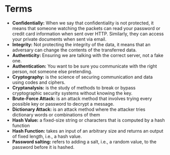 # Terms

- **Confidentially:** When we say that confidentiality is not protected, it means that someone watching the packets can read your password or credit card information when sent over HTTP. Similarly, they can access your private documents when sent via email.
- **Integrity:** Not protecting the integrity of the data, it means that an adversary can change the contents of the transferred data.
- **Authenticity:** Ensuring we are talking with the correct server, not a fake one.
- **Authentication:** You want to be sure you communicate with the right person, not someone else pretending.
- **Cryptography:** is the science of securing communication and data using codes and ciphers.
- **Cryptanalysis:** is the study of methods to break or bypass cryptographic security systems without knowing the key.
- **Brute-Force Attack:** is an attack method that involves trying every possible key or password to decrypt a message.
- **Dictionary Attack:** is an attack method where the attacker tries dictionary words or combinations of them
- **Hash Value:** a fixed-size string or characters that is computed by a hash function
- **Hash Function:** takes an input of an arbitrary size and returns an output of fixed length, i.e., a hash value.
- **Password salting:** refers to adding a salt, i.e., a random value, to the password before it is hashed.


